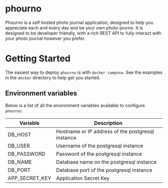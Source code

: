 # phourno

Phourno is a self hosted photo journal application, designed to help you appreciate each and every day and be your own photo-journo. It is designed to be developer friendly, with a rich REST API to fully interact with your photo journal however you prefer.

# Getting Started

The easiest way to deploy `phourno` is with `docker compose`. See the examples in the `docker` directory to help get you started.

## Environment variables

Below is a list of all the environment variables available to configure `phourno`:

| Variable | Description |
| -- | -- |
| DB_HOST | Hostname or IP address of the postgresql instance |
| DB_USER | Username of the postgresql instance |
| DB_PASSWORD | Password of the postgresql instance |
| DB_NAME | Database name on the postgresql instance |
| DB_PORT | Database port of the postgresql instance |
| APP_SECRET_KEY | Application Secret Key |

